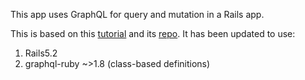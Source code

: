 This app uses GraphQL for query and mutation in a Rails app.

This is based on this [tutorial](https://blog.codeship.com/how-to-implement-a-graphql-api-in-rails/) and its [repo](https://github.com/leighhalliday/landbnb). It has been updated to use:

  1. Rails5.2
  2. graphql-ruby ~>1.8 (class-based definitions)
